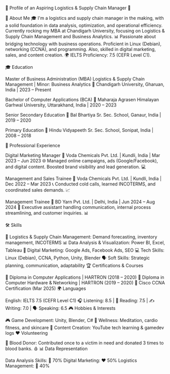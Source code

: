 🌟 Profile of an Aspiring Logistics & Supply Chain Manager 🌟

👤 About Me
🎓 I'm a logistics and supply chain manager in the making, with a solid foundation in data analysis, optimization, and operational efficiency. Currently rocking my MBA at Chandigarh University, focusing on Logistics & Supply Chain Management and Business Analytics. 📊 Passionate about bridging technology with business operations. Proficient in Linux (Debian), networking (CCNA), and programming. Also, skilled in digital marketing, sales, and content creation. 🌍 IELTS Proficiency: 7.5 (CEFR Level C1).

🎓 Education

Master of Business Administration (MBA)
Logistics & Supply Chain Management | Minor: Business Analytics
📍 Chandigarh University, Gharuan, India | 2023 – Present

Bachelor of Computer Applications (BCA)
📍 Maharaja Agrasen Himalayan Garhwal University, Uttarakhand, India | 2020 – 2023

Senior Secondary Education
📍 Bal Bhartiya Sr. Sec. School, Ganaur, India | 2019 – 2020

Primary Education
📍 Hindu Vidyapeeth Sr. Sec. School, Sonipat, India | 2008 – 2018

💼 Professional Experience

Digital Marketing Manager
🏢 Voda Chemicals Pvt. Ltd. | Kundli, India | Mar 2023 – Jun 2023
🌐 Managed online campaigns, ads (Google/Facebook), and digital content. Boosted brand visibility and lead generation. 💻

Management and Sales Trainee
🏢 Voda Chemicals Pvt. Ltd. | Kundli, India | Dec 2022 – Mar 2023
📞 Conducted cold calls, learned INCOTERMS, and coordinated sales demands. 📈

Management Trainee
🏢 BD Yarn Pvt. Ltd. | Delhi, India | Jun 2024 – Aug 2024
📧 Executive assistant handling communication, internal process streamlining, and customer inquiries. 📊

🛠️ Skills

🔧 Logistics & Supply Chain Management: Demand forecasting, inventory management, INCOTERMS
📊 Data Analysis & Visualization: Power BI, Excel, Tableau
📢 Digital Marketing: Google Ads, Facebook Ads, SEO
💻 Tech Skills: Linux (Debian), CCNA, Python, Unity, Blender
🗣️ Soft Skills: Strategic planning, communication, adaptability
🏆 Certifications & Courses

📜 Diploma in Computer Applications | HARTRON (2018 – 2020)
📜 Diploma in Computer Hardware & Networking | HARTRON (2019 – 2020)
📜 Cisco CCNA Certification (Mar 2025)
🌍 Languages

English: IELTS 7.5 (CEFR Level C1)
🎧 Listening: 8.5 | 📖 Reading: 7.5 | ✍️ Writing: 7.0 | 🗣️ Speaking: 6.5
🎮 Hobbies & Interests

🎮 Game Development: Unity, Blender, C#
🧘 Wellness: Meditation, cardio fitness, and skincare
🎥 Content Creation: YouTube tech learning & gamedev logs
❤️ Volunteering

💉 Blood Donor: Contributed once to a victim in need and donated 3 times to blood banks. 🩸
📊 Data Representation

Data Analysis Skills: 💚 70%
Digital Marketing: ❤️ 50%
Logistics Management: 🧡 40%
